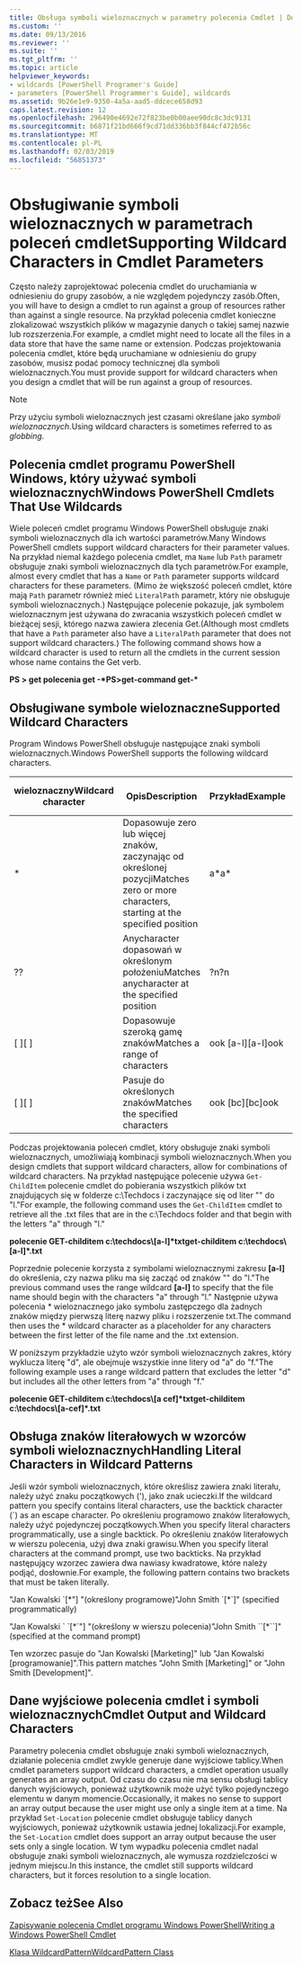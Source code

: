 ```yaml
---
title: Obsługa symboli wieloznacznych w parametry polecenia Cmdlet | Dokumentacja firmy Microsoft
ms.custom: ''
ms.date: 09/13/2016
ms.reviewer: ''
ms.suite: ''
ms.tgt_pltfrm: ''
ms.topic: article
helpviewer_keywords:
- wildcards [PowerShell Programer's Guide]
- parameters [PowerShell Programmer's Guide], wildcards
ms.assetid: 9b26e1e9-9350-4a5a-aad5-ddcece658d93
caps.latest.revision: 12
ms.openlocfilehash: 296490e4692e72f823be0b00aee90dc8c3dc9131
ms.sourcegitcommit: b6871f21bd666f9cd71dd336bb3f844cf472b56c
ms.translationtype: MT
ms.contentlocale: pl-PL
ms.lasthandoff: 02/03/2019
ms.locfileid: "56851373"
---
```

# <a name="supporting-wildcard-characters-in-cmdlet-parameters"></a><span data-ttu-id="e1fbe-102">Obsługiwanie symboli wieloznacznych w parametrach poleceń cmdlet</span><span class="sxs-lookup"><span data-stu-id="e1fbe-102">Supporting Wildcard Characters in Cmdlet Parameters</span></span>

<span data-ttu-id="e1fbe-103">Często należy zaprojektować polecenia cmdlet do uruchamiania w odniesieniu do grupy zasobów, a nie względem pojedynczy zasób.</span><span class="sxs-lookup"><span data-stu-id="e1fbe-103">Often, you will have to design a cmdlet to run against a group of resources rather than against a single resource.</span></span> <span data-ttu-id="e1fbe-104">Na przykład polecenia cmdlet konieczne zlokalizować wszystkich plików w magazynie danych o takiej samej nazwie lub rozszerzenia.</span><span class="sxs-lookup"><span data-stu-id="e1fbe-104">For example, a cmdlet might need to locate all the files in a data store that have the same name or extension.</span></span> <span data-ttu-id="e1fbe-105">Podczas projektowania polecenia cmdlet, które będą uruchamiane w odniesieniu do grupy zasobów, musisz podać pomocy technicznej dla symboli wieloznacznych.</span><span class="sxs-lookup"><span data-stu-id="e1fbe-105">You must provide support for wildcard characters when you design a cmdlet that will be run against a group of resources.</span></span>

> [!NOTE]
> <span data-ttu-id="e1fbe-106">Przy użyciu symboli wieloznacznych jest czasami określane jako *symboli wieloznacznych*.</span><span class="sxs-lookup"><span data-stu-id="e1fbe-106">Using wildcard characters is sometimes referred to as *globbing*.</span></span>

## <a name="windows-powershell-cmdlets-that-use-wildcards"></a><span data-ttu-id="e1fbe-107">Polecenia cmdlet programu PowerShell Windows, który używać symboli wieloznacznych</span><span class="sxs-lookup"><span data-stu-id="e1fbe-107">Windows PowerShell Cmdlets That Use Wildcards</span></span>

 <span data-ttu-id="e1fbe-108">Wiele poleceń cmdlet programu Windows PowerShell obsługuje znaki symboli wieloznacznych dla ich wartości parametrów.</span><span class="sxs-lookup"><span data-stu-id="e1fbe-108">Many Windows PowerShell cmdlets support wildcard characters for their parameter values.</span></span> <span data-ttu-id="e1fbe-109">Na przykład niemal każdego polecenia cmdlet, ma `Name` lub `Path` parametr obsługuje znaki symboli wieloznacznych dla tych parametrów.</span><span class="sxs-lookup"><span data-stu-id="e1fbe-109">For example, almost every cmdlet that has a `Name` or `Path` parameter supports wildcard characters for these parameters.</span></span> <span data-ttu-id="e1fbe-110">(Mimo że większość poleceń cmdlet, które mają `Path` parametr również mieć `LiteralPath` parametr, który nie obsługuje symboli wieloznacznych.) Następujące polecenie pokazuje, jak symbolem wieloznacznym jest używana do zwracania wszystkich poleceń cmdlet w bieżącej sesji, którego nazwa zawiera zlecenia Get.</span><span class="sxs-lookup"><span data-stu-id="e1fbe-110">(Although most cmdlets that have a `Path` parameter also have a `LiteralPath` parameter that does not support wildcard characters.) The following command shows how a wildcard character is used to return all the cmdlets in the current session whose name contains the Get verb.</span></span>

 <span data-ttu-id="e1fbe-111">**PS > get polecenia get -\***</span><span class="sxs-lookup"><span data-stu-id="e1fbe-111">**PS>get-command get-\***</span></span>

## <a name="supported-wildcard-characters"></a><span data-ttu-id="e1fbe-112">Obsługiwane symbole wieloznaczne</span><span class="sxs-lookup"><span data-stu-id="e1fbe-112">Supported Wildcard Characters</span></span>

<span data-ttu-id="e1fbe-113">Program Windows PowerShell obsługuje następujące znaki symboli wieloznacznych.</span><span class="sxs-lookup"><span data-stu-id="e1fbe-113">Windows PowerShell supports the following wildcard characters.</span></span>

|<span data-ttu-id="e1fbe-114">wieloznaczny</span><span class="sxs-lookup"><span data-stu-id="e1fbe-114">Wildcard character</span></span>|<span data-ttu-id="e1fbe-115">Opis</span><span class="sxs-lookup"><span data-stu-id="e1fbe-115">Description</span></span>|<span data-ttu-id="e1fbe-116">Przykład</span><span class="sxs-lookup"><span data-stu-id="e1fbe-116">Example</span></span>|<span data-ttu-id="e1fbe-117">Zgodne</span><span class="sxs-lookup"><span data-stu-id="e1fbe-117">Matches</span></span>|<span data-ttu-id="e1fbe-118">Nie jest zgodny z</span><span class="sxs-lookup"><span data-stu-id="e1fbe-118">Does not match</span></span>|
|------------------------|-----------------|-------------|-------------|--------------------|
|*|<span data-ttu-id="e1fbe-119">Dopasowuje zero lub więcej znaków, zaczynając od określonej pozycji</span><span class="sxs-lookup"><span data-stu-id="e1fbe-119">Matches zero or more characters, starting at the specified position</span></span>|<span data-ttu-id="e1fbe-120">a\*</span><span class="sxs-lookup"><span data-stu-id="e1fbe-120">a\*</span></span>|<span data-ttu-id="e1fbe-121">, Ag firmy Apple</span><span class="sxs-lookup"><span data-stu-id="e1fbe-121">A, ag, Apple</span></span>||
|<span data-ttu-id="e1fbe-122">?</span><span class="sxs-lookup"><span data-stu-id="e1fbe-122">?</span></span>|<span data-ttu-id="e1fbe-123">Anycharacter dopasowań w określonym położeniu</span><span class="sxs-lookup"><span data-stu-id="e1fbe-123">Matches anycharacter at the specified position</span></span>|<span data-ttu-id="e1fbe-124">?n</span><span class="sxs-lookup"><span data-stu-id="e1fbe-124">?n</span></span>|<span data-ttu-id="e1fbe-125">W polu, na</span><span class="sxs-lookup"><span data-stu-id="e1fbe-125">An, in, on</span></span>|<span data-ttu-id="e1fbe-126">uruchomiono</span><span class="sxs-lookup"><span data-stu-id="e1fbe-126">ran</span></span>|
|<span data-ttu-id="e1fbe-127">[ ]</span><span class="sxs-lookup"><span data-stu-id="e1fbe-127">[ ]</span></span>|<span data-ttu-id="e1fbe-128">Dopasowuje szeroką gamę znaków</span><span class="sxs-lookup"><span data-stu-id="e1fbe-128">Matches a range of characters</span></span>|<span data-ttu-id="e1fbe-129">ook [a-l]</span><span class="sxs-lookup"><span data-stu-id="e1fbe-129">[a-l]ook</span></span>|<span data-ttu-id="e1fbe-130">książki, Cooka, wygląd</span><span class="sxs-lookup"><span data-stu-id="e1fbe-130">book, cook, look</span></span>|<span data-ttu-id="e1fbe-131">trwała</span><span class="sxs-lookup"><span data-stu-id="e1fbe-131">took</span></span>|
|<span data-ttu-id="e1fbe-132">[ ]</span><span class="sxs-lookup"><span data-stu-id="e1fbe-132">[ ]</span></span>|<span data-ttu-id="e1fbe-133">Pasuje do określonych znaków</span><span class="sxs-lookup"><span data-stu-id="e1fbe-133">Matches the specified characters</span></span>|<span data-ttu-id="e1fbe-134">ook [bc]</span><span class="sxs-lookup"><span data-stu-id="e1fbe-134">[bc]ook</span></span>|<span data-ttu-id="e1fbe-135">książki, Cooka</span><span class="sxs-lookup"><span data-stu-id="e1fbe-135">book, cook</span></span>|<span data-ttu-id="e1fbe-136">wygląd</span><span class="sxs-lookup"><span data-stu-id="e1fbe-136">look</span></span>|

<span data-ttu-id="e1fbe-137">Podczas projektowania poleceń cmdlet, który obsługuje znaki symboli wieloznacznych, umożliwiają kombinacji symboli wieloznacznych.</span><span class="sxs-lookup"><span data-stu-id="e1fbe-137">When you design cmdlets that support wildcard characters, allow for combinations of wildcard characters.</span></span> <span data-ttu-id="e1fbe-138">Na przykład następujące polecenie używa `Get-ChildItem` polecenie cmdlet do pobierania wszystkich plików txt znajdujących się w folderze c:\Techdocs i zaczynające się od liter "" do "l."</span><span class="sxs-lookup"><span data-stu-id="e1fbe-138">For example, the following command uses the `Get-ChildItem` cmdlet to retrieve all the .txt files that are in the c:\Techdocs folder and that begin with the letters "a" through "l."</span></span>

<span data-ttu-id="e1fbe-139">**polecenie GET-childitem c:\techdocs\\[a-l]\*txt**</span><span class="sxs-lookup"><span data-stu-id="e1fbe-139">**get-childitem c:\techdocs\\[a-l]\*.txt**</span></span>

<span data-ttu-id="e1fbe-140">Poprzednie polecenie korzysta z symbolami wieloznacznymi zakresu **[a-l]** do określenia, czy nazwa pliku ma się zacząć od znaków "" do "l."</span><span class="sxs-lookup"><span data-stu-id="e1fbe-140">The previous command uses the range wildcard **[a-l]** to specify that the file name should begin with the characters "a" through "l."</span></span> <span data-ttu-id="e1fbe-141">Następnie używa polecenia \* wieloznacznego jako symbolu zastępczego dla żadnych znaków między pierwszą literę nazwy pliku i rozszerzenie txt.</span><span class="sxs-lookup"><span data-stu-id="e1fbe-141">The command then uses the \* wildcard character as a placeholder for any characters between the first letter of the file name and the .txt extension.</span></span>

<span data-ttu-id="e1fbe-142">W poniższym przykładzie użyto wzór symboli wieloznacznych zakres, który wyklucza literę "d", ale obejmuje wszystkie inne litery od "a" do "f."</span><span class="sxs-lookup"><span data-stu-id="e1fbe-142">The following example uses a range wildcard pattern that excludes the letter "d" but includes all the other letters from "a" through "f."</span></span>

<span data-ttu-id="e1fbe-143">**polecenie GET-childitem c:\techdocs\\[a cef]\*txt**</span><span class="sxs-lookup"><span data-stu-id="e1fbe-143">**get-childitem c:\techdocs\\[a-cef]\*.txt**</span></span>

## <a name="handling-literal-characters-in-wildcard-patterns"></a><span data-ttu-id="e1fbe-144">Obsługa znaków literałowych w wzorców symboli wieloznacznych</span><span class="sxs-lookup"><span data-stu-id="e1fbe-144">Handling Literal Characters in Wildcard Patterns</span></span>

<span data-ttu-id="e1fbe-145">Jeśli wzór symboli wieloznacznych, które określisz zawiera znaki literału, należy użyć znaku początkowych ('), jako znak ucieczki.</span><span class="sxs-lookup"><span data-stu-id="e1fbe-145">If the wildcard pattern you specify contains literal characters, use the backtick character (\`) as an escape character.</span></span> <span data-ttu-id="e1fbe-146">Po określeniu programowo znaków literałowych, należy użyć pojedynczej początkowych.</span><span class="sxs-lookup"><span data-stu-id="e1fbe-146">When you specify literal characters programmatically, use a single backtick.</span></span> <span data-ttu-id="e1fbe-147">Po określeniu znaków literałowych w wierszu polecenia, użyj dwa znaki grawisu.</span><span class="sxs-lookup"><span data-stu-id="e1fbe-147">When you specify literal characters at the command prompt, use two backticks.</span></span> <span data-ttu-id="e1fbe-148">Na przykład następujący wzorzec zawiera dwa nawiasy kwadratowe, które należy podjąć, dosłownie.</span><span class="sxs-lookup"><span data-stu-id="e1fbe-148">For example, the following pattern contains two brackets that must be taken literally.</span></span>

<span data-ttu-id="e1fbe-149">"Jan Kowalski \`[\*"] "(określony programowe)</span><span class="sxs-lookup"><span data-stu-id="e1fbe-149">"John Smith \`[\*\`]" (specified programmatically)</span></span>

<span data-ttu-id="e1fbe-150">"Jan Kowalski \` \`[\*\`"] "(określony w wierszu polecenia)</span><span class="sxs-lookup"><span data-stu-id="e1fbe-150">"John Smith \`\`[\*\`\`]"  (specified at the command prompt)</span></span>

<span data-ttu-id="e1fbe-151">Ten wzorzec pasuje do "Jan Kowalski [Marketing]" lub "Jan Kowalski [programowanie]".</span><span class="sxs-lookup"><span data-stu-id="e1fbe-151">This pattern matches "John Smith [Marketing]" or "John Smith [Development]".</span></span>

## <a name="cmdlet-output-and-wildcard-characters"></a><span data-ttu-id="e1fbe-152">Dane wyjściowe polecenia cmdlet i symboli wieloznacznych</span><span class="sxs-lookup"><span data-stu-id="e1fbe-152">Cmdlet Output and Wildcard Characters</span></span>

<span data-ttu-id="e1fbe-153">Parametry polecenia cmdlet obsługuje znaki symboli wieloznacznych, działanie polecenia cmdlet zwykle generuje dane wyjściowe tablicy.</span><span class="sxs-lookup"><span data-stu-id="e1fbe-153">When cmdlet parameters support wildcard characters, a cmdlet operation usually generates an array output.</span></span> <span data-ttu-id="e1fbe-154">Od czasu do czasu nie ma sensu obsługi tablicy danych wyjściowych, ponieważ użytkownik może użyć tylko pojedynczego elementu w danym momencie.</span><span class="sxs-lookup"><span data-stu-id="e1fbe-154">Occasionally, it makes no sense to support an array output because the user might use only a single item at a time.</span></span> <span data-ttu-id="e1fbe-155">Na przykład `Set-Location` polecenie cmdlet obsługuje tablicy danych wyjściowych, ponieważ użytkownik ustawia jednej lokalizacji.</span><span class="sxs-lookup"><span data-stu-id="e1fbe-155">For example, the `Set-Location` cmdlet does support an array output because the user sets only a single location.</span></span> <span data-ttu-id="e1fbe-156">W tym wypadku polecenia cmdlet nadal obsługuje znaki symboli wieloznacznych, ale wymusza rozdzielczości w jednym miejscu.</span><span class="sxs-lookup"><span data-stu-id="e1fbe-156">In this instance, the cmdlet still supports wildcard characters, but it forces resolution to a single location.</span></span>

## <a name="see-also"></a><span data-ttu-id="e1fbe-157">Zobacz też</span><span class="sxs-lookup"><span data-stu-id="e1fbe-157">See Also</span></span>

[<span data-ttu-id="e1fbe-158">Zapisywanie polecenia Cmdlet programu Windows PowerShell</span><span class="sxs-lookup"><span data-stu-id="e1fbe-158">Writing a Windows PowerShell Cmdlet</span></span>](./writing-a-windows-powershell-cmdlet.md)

[<span data-ttu-id="e1fbe-159">Klasa WildcardPattern</span><span class="sxs-lookup"><span data-stu-id="e1fbe-159">WildcardPattern Class</span></span>](/dotnet/api/system.management.automation.wildcardpattern)
